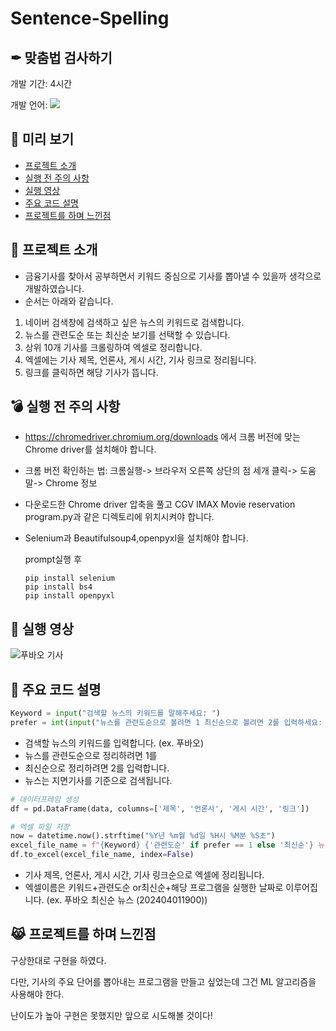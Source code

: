 # Sentence-Spelling
## ✒ 맞춤법 검사하기

개발 기간: 4시간

개발 언어: <img src="https://img.shields.io/badge/Python-3776AB?style=for-the-badge&logo=Python&logoColor=white">

## 🔎 미리 보기
- [프로젝트 소개](#-프로젝트-소개)
- [실행 전 주의 사항](#-실행-전-주의-사항)
- [실행 영상](#-실행-영상)
- [주요 코드 설명](#-주요-코드-설명)
- [프로젝트를 하며 느낀점](#-프로젝트를-하며-느낀점)

## 🗿 프로젝트 소개
- 금융기사를 찾아서 공부하면서 키워드 중심으로 기사를 뽑아낼 수 있을까 생각으로 개발하였습니다.
- 순서는 아래와 같습니다.
1. 네이버 검색창에 검색하고 싶은 뉴스의 키워드로 검색합니다.
2. 뉴스를 관련도순 또는 최신순 보기를 선택할 수 있습니다.
3. 상위 10개 기사를 크롤링하여 엑셀로 정리합니다.
4. 엑셀에는 기사 제목, 언론사, 게시 시간, 기사 링크로 정리됩니다.
5. 링크를 클릭하면 해당 기사가 뜹니다.


## 💣 실행 전 주의 사항
- https://chromedriver.chromium.org/downloads 에서 크롬 버전에 맞는 Chrome driver를 설치해야 합니다.
- 크롬 버전 확인하는 법: 크롬실행-> 브라우저 오른쪽 상단의 점 세개 클릭-> 도움말-> Chrome 정보
- 다운로드한 Chrome driver 압축을 풀고 CGV IMAX Movie reservation program.py과 같은 디렉토리에 위치시켜야 합니다.
- Selenium과 Beautifulsoup4,openpyxl을 설치해야 합니다.
  
  prompt실행 후
  ```
  pip install selenium
  pip install bs4
  pip install openpyxl
  ```

## 📸 실행 영상
![푸바오 기사](https://github.com/SeungHuiHan/News-Keyword-Search/assets/98226400/6f30e3f7-a073-42b4-a9c7-bd2f272fb891)

## 🎹 주요 코드 설명
```python
Keyword = input("검색할 뉴스의 키워드를 말해주세요: ")
prefer = int(input("뉴스를 관련도순으로 볼려면 1 최신순으로 볼려면 2를 입력하세요: "))
```
- 검색할 뉴스의 키워드를 입력합니다. (ex. 푸바오)
- 뉴스를 관련도순으로 정리하려면 1를
- 최신순으로 정리하려면 2를 입력합니다.
- 뉴스는 지면기사를 기준으로 검색됩니다.


```python
# 데이터프레임 생성
df = pd.DataFrame(data, columns=['제목', '언론사', '게시 시간', '링크'])

# 엑셀 파일 저장
now = datetime.now().strftime("%Y년 %m월 %d일 %H시 %M분 %S초")
excel_file_name = f"{Keyword} {'관련도순' if prefer == 1 else '최신순'} 뉴스 ({now}).xlsx"
df.to_excel(excel_file_name, index=False)

```
- 기사 제목, 언론사, 게시 시간, 기사 링크순으로 엑셀에 정리됩니다.
- 엑셀이름은 키워드+관련도순 or최신순+해당 프로그램을 실행한 날짜로 이루어집니다. (ex. 푸바오 최신순 뉴스 (202404011900))


## 😹 프로젝트를 하며 느낀점

구상한대로 구현을 하였다. 

다만, 기사의 주요 단어를 뽑아내는 프로그램을 만들고 싶었는데 그건 ML 알고리즘을 사용해야 한다.

난이도가 높아 구현은 못했지만 앞으로 시도해볼 것이다! 
